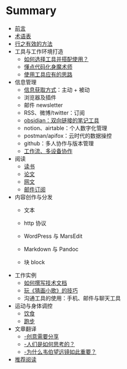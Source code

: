 Summary
=======

*    [前言](README.md)
*    [术语表](glossary.md)
*    [行之有效的方法](methods.md)
* 工具与工作环境打造 
    *    [如何选择工具并搭配使用？](./tools/choose.md)
    *    [懂点代码化身魔术师](./tools/diy.md)
    *    [使用工具应有的思路](./creat-distribution/how-use-tools.md)
*	信息管理
	*	[信息获取方式](notes/extract-info.md)：主动 + 被动
	*	浏览器及插件
	*	邮件 newsletter
	*	RSS、微博/twitter：订阅
	*	[obsidian：双向链接的笔记工具](./notes/obsidian.md)
	*	notion、airtable：个人数字化管理
	*	postman/apifox：云时代的数据操控
	*	github：多人协作与版本管理
	*	[工作流、多设备协作](./notes/flow.md)
*    阅读
     *	[读书](./read/book.md)
     *	[论文](./read/papers.md)
     *	[网文](./read/web.md)
     *	[邮件订阅](./read/newsletter.md)
*	内容创作与分发
    *    文本
    
    *    http 协议
    
    *    WordPress 与 MarsEdit
    
    *    Markdown 与 Pandoc
    
    *    块 block
*    工作实例
     *    [如何撰写技术文档](./works/rd-doc.md)
     *    [玩《猜画小歌》的技巧](./works/ai-guess.md)
     *    沟通工具的使用：手机、邮件与聊天工具
*    运动与身体调控
     *	[饮食](./health/diet.md)
     *	[跑步](./health/marathon.md)
*    文章翻译
     *	[-创意需要分享](./translations/ideas-share.md)
     *	[-人们是如何思考的？](./translations/how-people-think.md)
     *	[-为什么韦伯望远镜如此重要？](./translations/webb-telescope.md)
*    [推荐阅读](./share.md)

